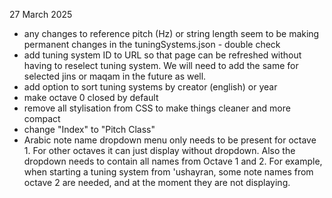 27 March 2025
- any changes to reference pitch (Hz) or string length seem to be making permanent changes in the tuningSystems.json - double check
- add tuning system ID to URL so that page can be refreshed without having to reselect tuning system. We will need to add the same for selected jins or maqam in the future as well.
- add option to sort tuning systems by creator (english) or year
- make octave 0 closed by default
- remove all stylisation from CSS to make things cleaner and more compact 
- change "Index" to "Pitch Class"
- Arabic note name dropdown menu only needs to be present for octave 1. For other octaves it can just display without dropdown. Also the dropdown needs to contain all names from Octave 1 and 2. For example, when starting a tuning system from 'ushayran, some note names from octave 2 are needed, and at the moment they are not displaying.